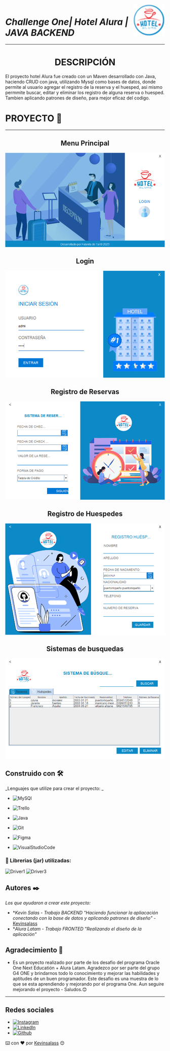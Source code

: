 <img align="right"  width="100" heigth="100"  src="https://github.com/kevinsalass/Challege-Alura/blob/master/src/main/java/imagenes/lOGO-50PX.png"/>

# *Challenge One| Hotel Alura | JAVA BACKEND*
---

<h1 align="center">DESCRIPCIÓN</h1>
<p align="justigy">El proyecto hotel Alura fue creado con un Maven desarrollado con Java, haciendo CRUD con java, utilizando Mysql como bases de datos, donde permite al usuario agregar el registro de la reserva y el huesped, asi mismo permmite buscar, editar y eliminar los registro de alguna reserva o huesped. Tambien aplicando patrones de diseño, para mejor eficaz del codigo.</p>

# PROYECTO 📁 
---
<h2 align="center">Menu Principal</h2>

![alt text](https://github.com/kevinsalass/Challege-Alura/blob/master/src/main/java/imagen-readme/menuPrincipal.png)

<h2 align="center">Login</h2>
<p align="center">
  <img src="https://github.com/kevinsalass/Challege-Alura/blob/master/src/main/java/imagen-readme/iniciarSecion.png" />
</p>

<h2 align="center">Registro de Reservas</h2>
<p align="center">
  <img src="https://github.com/kevinsalass/Challege-Alura/blob/master/src/main/java/imagen-readme/NuevaReserva.png" />
</p>

<h2 align="center">Registro de Huespedes</h2>
<p align="center">
  <img src="https://github.com/kevinsalass/Challege-Alura/blob/master/src/main/java/imagen-readme/RegistroHuesped.png" />
</p>

<h2 align="center">Sistemas de busquedas</h2>
<p align="center">
  <img src="https://github.com/kevinsalass/Challege-Alura/blob/master/src/main/java/imagen-readme/sistemaBusqueda.png" />
</p>

## Construido con 🛠️
_Lenguajes que utilize para crear el proyecto: _

* ![MySQl](https://img.shields.io/badge/MySQL-005C84?style=for-the-badge&logo=mysql&logoColor=white "MySQL") 

* ![Trello](https://img.shields.io/badge/Trello-0052CC?style=for-the-badge&logo=trello&logoColor=white) 

* ![Java](https://img.shields.io/badge/Java-ED8B00?style=for-the-badge&logo=openjdk&logoColor=white "Java") 
   
* ![Git](https://img.shields.io/badge/Git-E44C30?style=for-the-badge&logo=git&logoColor=white)

* ![Figma](https://img.shields.io/badge/Figma-F24E1E?style=for-the-badge&logo=figma&logoColor=white "Figma")

* ![VisualStudioCode](https://img.shields.io/badge/Visual_Studio_Code-0078D4?style=for-the-badge&logo=visual%20studio%20code&logoColor=white)

### :small_orange_diamond: Librerias (jar) utilizadas:
![Driver1](https://img.shields.io/badge/Libreria-JCalendar_1.4-orange?)
![Driver3](https://img.shields.io/badge/Libreria%20-mysql_Conector_j_8.0.32_-blue?)

## Autores ✒️
_Los que ayudaron a crear este proyecto:_

* **Kevin Salas* - *Trabajo BACKEND "Haciendo funcionar la apliacación conectando con la base de datos y aplicando patrones de diseño"* - [Kevinsalass](https://github.com/kevinsalass)
* **Alura Latam* - *Trabajo FRONTED "Realizando el diseño de la aplicación"*


## Agradecimiento 🎁
* Es un proyecto realizado por parte de los desafio del programa Oracle One Next Educatión + Alura Latam. Agradezco por ser parte del grupo G4 ONE y brindarnos todo lo conocimiento y mejorar las habilidades y aptitudes de un buen programador. Este desafio es una muestra de lo que se esta aprendiendo y mejorando por el programa One.
Aun seguire mejorando el proyecto - Saludos.😊
---
## Redes sociales
* [![Instagram](https://img.shields.io/badge/Instagram-%23E4405F.svg?logo=Instagram&logoColor=white)](https://instagram.com/kevin_tfk?igshid=MzNlNGNkZWQ4Mg==) 
* [![LinkedIn](https://img.shields.io/badge/LinkedIn-%230077B5.svg?logo=linkedin&logoColor=white)](https://www.linkedin.com/in/kevin-salas-perez) 
* [![Github](https://img.shields.io/badge/github-%23171515.svg?logo=GitHub&logoColor=white)](https://github.com/kevinsalass) 

⌨️ con ❤️ por [Kevinsalass](https://github.com/kevinsalass) 😊
